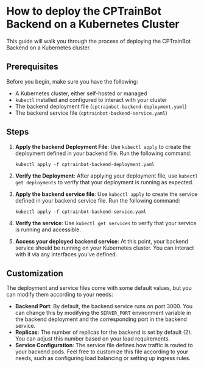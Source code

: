 # How to deploy the CPTrainBot Backend on a Kubernetes Cluster

This guide will walk you through the process of deploying the CPTrainBot Backend on a Kubernetes cluster.

## Prerequisites

Before you begin, make sure you have the following:

-   A Kubernetes cluster, either self-hosted or managed
-   `kubectl` installed and configured to interact with your cluster
-   The backend deployment file (`cptrainbot-backend-deployment.yaml`)
-   The backend service file (`cptrainbot-backend-service.yaml`)

## Steps

1. **Apply the backend Deployment File**: Use `kubectl apply` to create the deployment defined in your backend file. Run the following command:
    ```
    kubectl apply -f cptrainbot-backend-deployment.yaml
    ```
2. **Verify the Deployment**: After applying your deployment file, use `kubectl get deployments` to verify that your deployment is running as expected.

3. **Apply the backend service file**: Use `kubectl apply` to create the service defined in your backend service file. Run the following command:
    ```
    kubectl apply -f cptrainbot-backend-service.yaml
    ```
4. **Verify the service**: Use `kubectl get services` to verify that your service is running and accessible.

5. **Access your deployed backend service**: At this point, your backend service should be running on your Kubernetes cluster. You can interact with it via any interfaces you've defined.

## Customization

The deployment and service files come with some default values, but you can modify them according to your needs:

-   **Backend Port**: By default, the backend service runs on port 3000. You can change this by modifying the `SERVER_PORT` environment variable in the backend deployment and the corresponding port in the backend service.
-   **Replicas**: The number of replicas for the backend is set by default (2). You can adjust this number based on your load requirements.
-   **Service Configuration**: The service file defines how traffic is routed to your backend pods. Feel free to customize this file according to your needs, such as configuring load balancing or setting up ingress rules.
